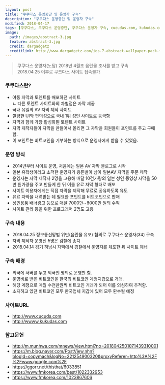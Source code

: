 ```yaml
---
layout: post
title: "쿠쿠다스 운영중단 및 운영자 구속"
description: "쿠쿠다스 운영중단 및 운영자 구속"
modified: 2018-04-17
tags: [쿠쿠다스, 쿠쿠다스 운영중단, 쿠쿠다스 운영자 구속, cucudas.com, kukudas.com]
image:
  path: /images/abstract-3.jpg
  feature: abstract-3.jpg
  credit: dargadgetz
  creditlink: http://www.dargadgetz.com/ios-7-abstract-wallpaper-pack-for-iphone-5-and-ipod-touch-retina/
---
```

> 쿠쿠다스 운영자(노답) 2018년 4월초 음란물 조사를 받고 구속  
> 2018.04.25 이후로 쿠크다스 사이트 접속불가

<!--more-->

### 쿠쿠다스란?
  - 야동 자막과 토렌트를 배포하던 사이트  
    ㄴ 다른 토렌트 사이트와의 차별점은 자막 제공  
  - 국내 유일의 AV 자막 제작 사이트  
  - 깔끔한 UI와 편의성으로 국내 1위 성인 사이트로 등극함  
  - 자막과 함께 가장 활성화된 토렌트 사이트
  - 자막 제작자들이 자막을 만들어서 올리면 그 자막을 회원들이 포인트를 주고 구매함.  
  - 이 포인트는 비트코인을 기부하는 방식으로 운영자에게 받을 수 있었음.

### 운영 방식
  - 2014년부터 사이트 운영, 처음에는 일본 AV 자막 블로그로 시작  
  - 일본 유학생이라고 소객한 운영자가 용돈벌이 삼아 일본AV 자막을 주문 제작  
  - 운영자는 자막 제작자 2명을 고용해 매달 10건가량의 일본 성인 동영상 자막을 50만 원가량을 주고 만들게 한 뒤 이를 유료 자막 형태로 배포
  - 사이트 이용자에게는 직접 자막을 제작해 무료로 공유하도록 유도  
  - 유료 자막을 내려받는 데 필요한 포인트를 비트코인으로 판매
  - 성인용품 배너광고 등으로 매달 7000만∼8000만 원의 수익
  - 사이트 관리 등을 위한 프로그래머 2명도 고용

### 구속 내용
  - 2018.04.25 정보통신망법 위반(음란물 유포) 혐의로 쿠쿠다스 운영자(34) 구속
  - 자막 제작자 운영진 5명은 검찰에 송치
  - 2018.04.14 경기 하남시 자택에서 경찰에서 운영자를 체포한 뒤 사이트 폐쇄

### 구속 배경
  - 외국에 서버를 두고 외국인 명의로 운영만 함.
  - 운영비로 받은 비트코인을 한국의 비트코인 계정지갑으로 거래.
  - 해당 계정으로 매월 수천만원씩 비트코인 거래가 되어 이를 의심하여 추적함.
  - 소지하고 있던 비트코인 모두 한국업체 지갑에 있어 모두 환수될 예정

### 사이트URL
- http://www.cucuda.com
- http://wwww.kukudas.com

### 참고문헌
  - http://m.munhwa.com/mnews/view.html?no=2018042501071439310001
  - https://m.blog.naver.com/PostView.nhn?blogId=copymach&logNo=221254900320&proxyReferer=http%3A%2F%2Fwww.google.com%2F  
  - https://ggorr.net/thisthat/6033851
  - https://www.fmkorea.com/best/1022332953
  - https://www.fmkorea.com/1023867606
